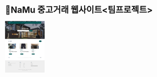 # 🌳NaMu 중고거래 웹사이트<팀프로젝트>
<p dir="auto">
<a href="https://github.com/sojeong2184/namu/blob/NaMu/_screenshots/index.png" class="">
<img src="https://github.com/sojeong2184/namu/raw/NaMu/_screenshots/index.png" width="130" style="max-width: 50%;"></a>
</p>

